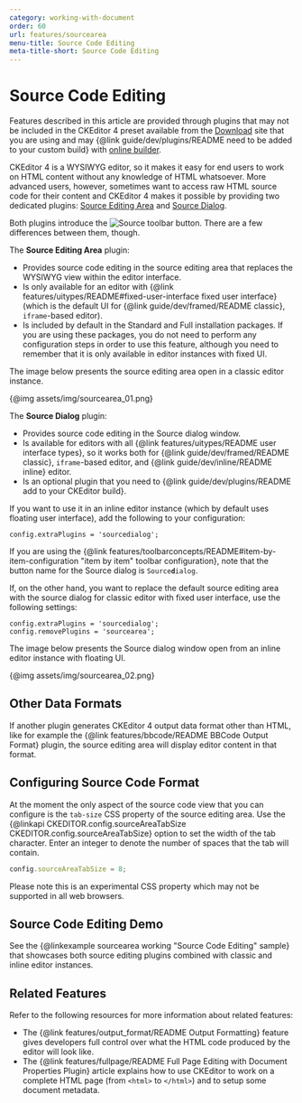 ```yaml
---
category: working-with-document
order: 60
url: features/sourcearea
menu-title: Source Code Editing
meta-title-short: Source Code Editing
---
```

<!--
Copyright (c) 2003-2025, CKSource Holding sp. z o.o. All rights reserved.
For licensing, see LICENSE.md.
-->

# Source Code Editing

<info-box info="">
    Features described in this article are provided through plugins that may not be included in the CKEditor 4 preset available from the <a href="https://ckeditor.com/ckeditor-4/download/">Download</a> site that you are using and may {@link guide/dev/plugins/README need to be added to your custom build} with <a href="https://ckeditor.com/cke4/builder">online builder</a>.
</info-box>

CKEditor 4 is a WYSIWYG editor, so it makes it easy for end users to work on HTML content without any knowledge of HTML whatsoever. More advanced users, however, sometimes want to access raw HTML source code for their content and CKEditor 4 makes it possible by providing two dedicated plugins: [Source Editing Area](https://ckeditor.com/cke4/addon/sourcearea) and [Source Dialog](https://ckeditor.com/cke4/addon/sourcedialog).

Both plugins introduce the <img class="inline" src="%BASE_PATH%/assets/img/sourcearea_03.png" alt="Source" title="Source"> toolbar button. There are a few differences between them, though.

The **Source Editing Area** plugin:

* Provides source code editing in the source editing area that replaces the WYSIWYG view within the editor interface.
* Is only available for an editor with {@link features/uitypes/README#fixed-user-interface fixed user interface} (which is the default UI for {@link guide/dev/framed/README classic}, `iframe`-based editor).
* Is included by default in the Standard and Full installation packages. If you are using these packages, you do not need to perform any configuration steps in order to use this feature, although you need to remember that it is only available in editor instances with fixed UI.

The image below presents the source editing area open in a classic editor instance.

{@img assets/img/sourcearea_01.png}

The **Source Dialog** plugin:

* Provides source code editing in the Source dialog window.
* Is available for editors with all {@link features/uitypes/README user interface types}, so it works both for {@link guide/dev/framed/README classic}, `iframe`-based editor, and {@link guide/dev/inline/README inline} editor.
* Is an optional plugin that you need to {@link guide/dev/plugins/README add to your CKEditor build}.

If you want to use it in an inline editor instance (which by default uses floating user interface), add the following to your configuration:

	config.extraPlugins = 'sourcedialog';

<info-box hint="">If you are using the {@link features/toolbarconcepts/README#item-by-item-configuration "item by item" toolbar configuration}, note that the button name for the Source dialog is <code>Source<b>d</b>ialog</code>.</info-box>

If, on the other hand, you want to replace the default source editing area with the source dialog for classic editor with fixed user interface, use the following settings:

	config.extraPlugins = 'sourcedialog';
	config.removePlugins = 'sourcearea';

The image below presents the Source dialog window open from an inline editor instance with floating UI.

{@img assets/img/sourcearea_02.png}

## Other Data Formats

If another plugin generates CKEditor 4 output data format other than HTML, like for example the {@link features/bbcode/README BBCode Output Format} plugin, the source editing area will display editor content in that format.

## Configuring Source Code Format

At the moment the only aspect of the source code view that you can configure is the `tab-size` CSS property of the source editing area. Use the {@linkapi CKEDITOR.config.sourceAreaTabSize CKEDITOR.config.sourceAreaTabSize} option to set the width of the tab character. Enter an integer
to denote the number of spaces that the tab will contain.

```js
config.sourceAreaTabSize = 8;
```

Please note this is an experimental CSS property which may not be supported in all web browsers.

## Source Code Editing Demo

See the {@linkexample sourcearea working "Source Code Editing" sample} that showcases both source editing plugins combined with classic and inline editor instances.

## Related Features

Refer to the following resources for more information about related features:

* The {@link features/output_format/README Output Formatting} feature gives developers full control over what the HTML code produced by the editor will look like.
* The {@link features/fullpage/README Full Page Editing with Document Properties Plugin} article explains how to use CKEditor to work on a complete HTML page (from `<html>` to `</html>`) and to setup some document metadata.
